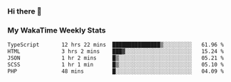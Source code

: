 ### Hi there 👋

<!--
**royschrauwen/royschrauwen** is a ✨ _special_ ✨ repository because its `README.md` (this file) appears on your GitHub profile.

Here are some ideas to get you started:

- 🔭 I’m currently working on ...
- 🌱 I’m currently learning ...
- 👯 I’m looking to collaborate on ...
- 🤔 I’m looking for help with ...
- 💬 Ask me about ...
- 📫 How to reach me: ...
- 😄 Pronouns: ...
- ⚡ Fun fact: ...
-->


### My WakaTime Weekly Stats
<!--START_SECTION:waka-->

```txt
TypeScript       12 hrs 22 mins  ███████████████▒░░░░░░░░░   61.96 %
HTML             3 hrs 2 mins    ███▓░░░░░░░░░░░░░░░░░░░░░   15.24 %
JSON             1 hr 2 mins     █▒░░░░░░░░░░░░░░░░░░░░░░░   05.21 %
SCSS             1 hr 1 min      █▒░░░░░░░░░░░░░░░░░░░░░░░   05.10 %
PHP              48 mins         █░░░░░░░░░░░░░░░░░░░░░░░░   04.09 %
```

<!--END_SECTION:waka-->
